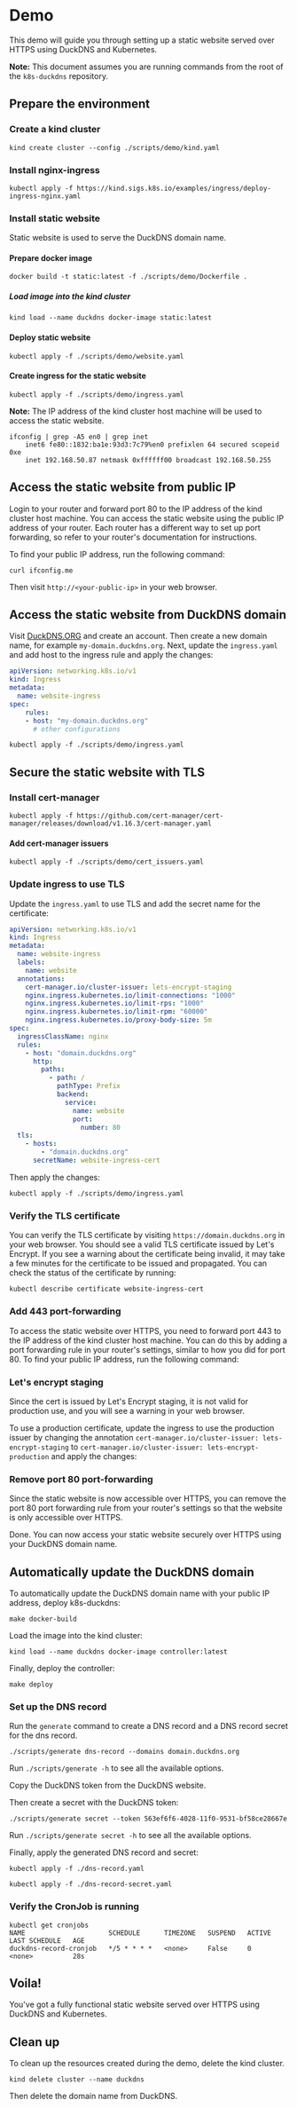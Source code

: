 # Demo

This demo will guide you through setting up a static website served over HTTPS using DuckDNS and Kubernetes.

**Note:** This document assumes you are running commands from the root of the `k8s-duckdns` repository.

## Prepare the environment

### Create a kind cluster

```shell
kind create cluster --config ./scripts/demo/kind.yaml
```

### Install nginx-ingress

```shell
kubectl apply -f https://kind.sigs.k8s.io/examples/ingress/deploy-ingress-nginx.yaml
```

### Install static website

Static website is used to serve the DuckDNS domain name.

#### Prepare docker image

```shell
docker build -t static:latest -f ./scripts/demo/Dockerfile .
```

##### Load image into the kind cluster

```shell
kind load --name duckdns docker-image static:latest
```

#### Deploy static website

```shell
kubectl apply -f ./scripts/demo/website.yaml
```

#### Create ingress for the static website

```shell
kubectl apply -f ./scripts/demo/ingress.yaml
````

**Note:** The IP address of the kind cluster host machine will be used to access the static website.

```shell
ifconfig | grep -A5 en0 | grep inet
	inet6 fe80::1832:ba1e:93d3:7c79%en0 prefixlen 64 secured scopeid 0xe
	inet 192.168.50.87 netmask 0xffffff00 broadcast 192.168.50.255
```

## Access the static website from public IP

Login to your router and forward port 80 to the IP address of the kind cluster host machine.
You can access the static website using the public IP address of your router.
Each router has a different way to set up port forwarding, so refer to your router's documentation for instructions.

To find your public IP address, run the following command:

```shell
curl ifconfig.me
```

Then visit `http://<your-public-ip>` in your web browser.

## Access the static website from DuckDNS domain

Visit [DuckDNS.ORG](https://www.duckdns.org/) and create an account.
Then create a new domain name, for example `my-domain.duckdns.org`.
Next, update the `ingress.yaml` and add host to the ingress rule and apply the changes:

```yaml
apiVersion: networking.k8s.io/v1
kind: Ingress
metadata:
  name: website-ingress
spec:
    rules:
    - host: "my-domain.duckdns.org"
      # other configurations
```

```shell
kubectl apply -f ./scripts/demo/ingress.yaml
```

## Secure the static website with TLS

### Install cert-manager

```shell
kubectl apply -f https://github.com/cert-manager/cert-manager/releases/download/v1.16.3/cert-manager.yaml
```

#### Add cert-manager issuers

```shell
kubectl apply -f ./scripts/demo/cert_issuers.yaml
```

### Update ingress to use TLS

Update the `ingress.yaml` to use TLS and add the secret name for the certificate:

```yaml
apiVersion: networking.k8s.io/v1
kind: Ingress
metadata:
  name: website-ingress
  labels:
    name: website
  annotations:
    cert-manager.io/cluster-issuer: lets-encrypt-staging
    nginx.ingress.kubernetes.io/limit-connections: "1000"
    nginx.ingress.kubernetes.io/limit-rps: "1000"
    nginx.ingress.kubernetes.io/limit-rpm: "60000"
    nginx.ingress.kubernetes.io/proxy-body-size: 5m
spec:
  ingressClassName: nginx
  rules:
    - host: "domain.duckdns.org"
      http:
        paths:
          - path: /
            pathType: Prefix
            backend:
              service:
                name: website
                port:
                  number: 80
  tls:
    - hosts:
        - "domain.duckdns.org"
      secretName: website-ingress-cert
````

Then apply the changes:

```shell
kubectl apply -f ./scripts/demo/ingress.yaml
```

### Verify the TLS certificate

You can verify the TLS certificate by visiting `https://domain.duckdns.org` in your web browser.
You should see a valid TLS certificate issued by Let's Encrypt.
If you see a warning about the certificate being invalid, it may take a few minutes for the certificate to be issued and propagated. You can check the status of the certificate by running:

```shell
kubectl describe certificate website-ingress-cert
```

### Add 443 port-forwarding

To access the static website over HTTPS, you need to forward port 443 to the IP address of the kind cluster host machine.
You can do this by adding a port forwarding rule in your router's settings, similar to how you did for port 80.
To find your public IP address, run the following command:

### Let's encrypt staging

Since the cert is issued by Let's Encrypt staging, it is not valid for production use, 
and you will see a warning in your web browser.

To use a production certificate, update the ingress to use the production issuer by changing the annotation
`cert-manager.io/cluster-issuer: lets-encrypt-staging` to `cert-manager.io/cluster-issuer: lets-encrypt-production`
and apply the changes:

### Remove port 80 port-forwarding

Since the static website is now accessible over HTTPS, you can remove the port 80 port forwarding rule
from your router's settings so that the website is only accessible over HTTPS.

Done. You can now access your static website securely over HTTPS using your DuckDNS domain name.

## Automatically update the DuckDNS domain

To automatically update the DuckDNS domain name with your public IP address, deploy k8s-duckdns:

```shell
make docker-build
```

Load the image into the kind cluster:

```shell
kind load --name duckdns docker-image controller:latest
```

Finally, deploy the controller:

```shell
make deploy
```

### Set up the DNS record

Run the `generate` command to create a DNS record and a DNS record secret for the dns record.

```shell
./scripts/generate dns-record --domains domain.duckdns.org
```

Run `./scripts/generate -h` to see all the available options.

Copy the DuckDNS token from the DuckDNS website.

Then create a secret with the DuckDNS token:

```shel
./scripts/generate secret --token 563ef6f6-4028-11f0-9531-bf58ce28667e
```

Run `./scripts/generate secret -h` to see all the available options.

Finally, apply the generated DNS record and secret:

```shell
kubectl apply -f ./dns-record.yaml
```

```shell
kubectl apply -f ./dns-record-secret.yaml
```

### Verify the CronJob is running

```shell
kubectl get cronjobs
NAME                     SCHEDULE      TIMEZONE   SUSPEND   ACTIVE   LAST SCHEDULE   AGE
duckdns-record-cronjob   */5 * * * *   <none>     False     0        <none>          28s
```

## Voila!

You've got a fully functional static website served over HTTPS using DuckDNS and Kubernetes.

## Clean up

To clean up the resources created during the demo, delete the kind cluster.

```shell
kind delete cluster --name duckdns
```

Then delete the domain name from DuckDNS.
